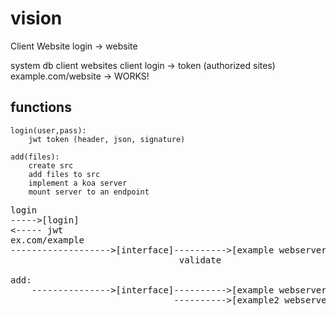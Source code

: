 # vision
Client Website
    login -> website

system
    db client websites
    client login -> token (authorized sites)
    example.com/website -> WORKS!

## functions
    login(user,pass):
        jwt token (header, json, signature)

    add(files):
        create src
        add files to src
        implement a koa server
        mount server to an endpoint


<pre>
login
----->[login]
<----- jwt
ex.com/example
------------------->[interface]---------->[example webserver]
                                validate

add:
    --------------->[interface]---------->[example webserver]
                               ---------->[example2 webserver]
</pre>